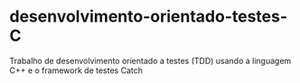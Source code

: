 # desenvolvimento-orientado-testes-C
Trabalho de desenvolvimento orientado a testes (TDD) usando a linguagem C++ e o framework de testes Catch
